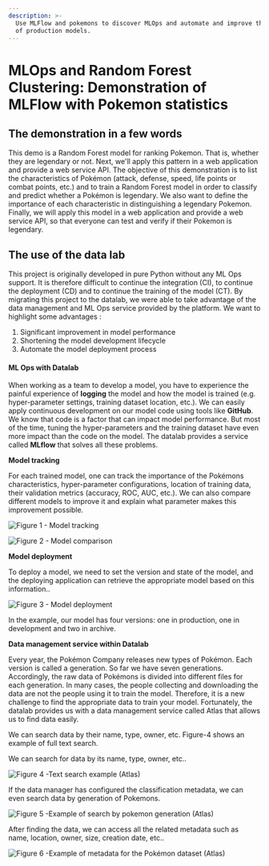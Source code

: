 ```yaml
---
description: >-
  Use MLFlow and pokemons to discover MLOps and automate and improve the quality
  of production models.
---
```


# MLOps and Random Forest Clustering: Demonstration of MLFlow with Pokemon statistics

## The demonstration in a few words

This demo is a Random Forest model for ranking Pokemon. That is, whether they are legendary or not. Next, we'll apply this pattern in a web application and provide a web service API. The objective of this demonstration is to list the characteristics of Pokémon (attack, defense, speed, life points or combat points, etc.) and to train a Random Forest model in order to classify and predict whether a Pokémon is legendary. We also want to define the importance of each characteristic in distinguishing a legendary Pokemon. Finally, we will apply this model in a web application and provide a web service API, so that everyone can test and verify if their Pokemon is legendary.

## The use of the data lab

This project is originally developed in pure Python without any ML Ops support. It is therefore difficult to continue the integration (CI), to continue the deployment (CD) and to continue the training of the model (CT). By migrating this project to the datalab, we were able to take advantage of the data management and ML Ops service provided by the platform. We want to highlight some advantages :

1. Significant improvement in model performance
2. Shortening the model development lifecycle
3. Automate the model deployment process

#### ML Ops with Datalab

When working as a team to develop a model, you have to experience the painful experience of **logging** the model and how the model is trained (e.g. hyper-parameter settings, training dataset location, etc.). We can easily apply continuous development on our model code using tools like **GitHub**. We know that code is a factor that can impact model performance. But most of the time, tuning the hyper-parameters and the training dataset have even more impact than the code on the model. The datalab provides a service called **MLflow** that solves all these problems.

**Model tracking**

For each trained model, one can track the importance of the Pokémons characteristics, hyper-parameter configurations, location of training data, their validation metrics (accuracy, ROC, AUC, etc.). We can also compare different models to improve it and explain what parameter makes this improvement possible.

![Figure 1 - Model tracking](https://minio.lab.sspcloud.fr/pengfei/diffusion/pokemon/pokemon\_metric.PNG)

![Figure 2 - Model comparison](https://minio.lab.sspcloud.fr/pengfei/diffusion/pokemon/pokemon\_mdoel\_camparing.PNG)

**Model deployment**

To deploy a model, we need to set the version and state of the model, and the deploying application can retrieve the appropriate model based on this information..

![Figure 3 - Model deployment](https://minio.lab.sspcloud.fr/pengfei/diffusion/pokemon/model\_version.PNG)

In the example, our model has four versions: one in production, one in development and two in archive.

**Data management service within Datalab**

Every year, the Pokémon Company releases new types of Pokémon. Each version is called a generation. So far we have seven generations. Accordingly, the raw data of Pokémons is divided into different files for each generation. In many cases, the people collecting and downloading the data are not the people using it to train the model. Therefore, it is a new challenge to find the appropriate data to train your model. Fortunately, the datalab provides us with a data management service called Atlas that allows us to find data easily.

We can search data by their name, type, owner, etc. Figure-4 shows an example of full text search.

We can search for data by its name, type, owner, etc..

![Figure 4 -Text search example (Atlas)](https://minio.lab.sspcloud.fr/pengfei/diffusion/pokemon/atlas\_search\_by\_text.PNG)

If the data manager has configured the classification metadata, we can even search data by generation of Pokemons.

![Figure 5 -Example of search by pokemon generation (Atlas)](https://minio.lab.sspcloud.fr/pengfei/diffusion/pokemon/atlas\_search\_by\_class.png)

After finding the data, we can access all the related metadata such as name, location, owner, size, creation date, etc..

![Figure 6 -Example of metadata for the Pokémon dataset (Atlas)](https://minio.lab.sspcloud.fr/pengfei/diffusion/pokemon/atlas\_data\_detail.PNG)

##

